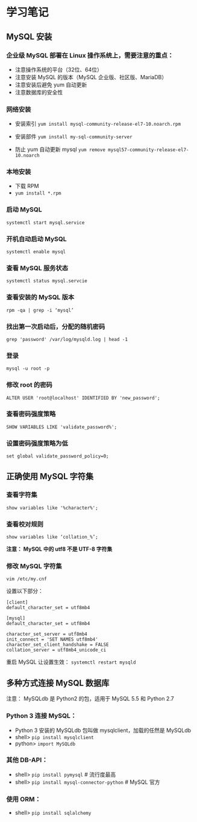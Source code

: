 # 学习笔记

## MySQL 安装
### 企业级 MySQL 部署在 Linux 操作系统上，需要注意的重点：
* 注意操作系统的平台（32位、64位）
* 注意安装 MySQL 的版本（MySQL 企业版、社区版、MariaDB）
* 注意安装后避免 yum 自动更新
* 注意数据库的安全性

### 网络安装
* 安装索引
`yum install mysql-community-release-el7-10.noarch.rpm`

* 安装部件
`yum install my-sql-community-server`

* 防止 yum 自动更新 mysql
`yum remove mysql57-community-release-el7-10.noarch`

### 本地安装
* 下载 RPM
* `yum install *.rpm`

### 启动 MySQL
`systemctl start mysql.service`

### 开机自动启动 MySQL
`systemctl enable mysql`

### 查看 MySQL 服务状态
`systemctl status mysql.servcie`

### 查看安装的 MySQL 版本
`rpm -qa | grep -i ‘mysql’`

### 找出第一次启动后，分配的随机密码
`grep 'password' /var/log/mysqld.log | head -1`

### 登录
`mysql -u root -p`

### 修改 root 的密码
`ALTER USER 'root@localhost' IDENTIFIED BY 'new_password';`

### 查看密码强度策略
`SHOW VARIABLES LIKE 'validate_password%';`

### 设置密码强度策略为低
`set global validate_password_policy=0;`


## 正确使用 MySQL 字符集
### 查看字符集
`show variables like '%character%';`

### 查看校对规则
`show variables like ‘collation_%’;`

**注意： MySQL 中的 utf8 不是 UTF-8 字符集**

### 修改 MySQL 字符集
`vim /etc/my.cnf`

设置以下部分：
```
[client]
default_character_set = utf8mb4

[mysql]
default_character_set = utf8mb4

character_set_server = utf8mb4
init_connect = 'SET NAMES utf8mb4'
character_set_client_handshake = FALSE
collation_server = utf8mb4_unicode_ci
```

重启 MySQL 让设置生效：
`systemctl restart mysqld`


## 多种方式连接 MySQL 数据库
注意： MySQLdb 是 Python2 的包，适用于 MySQL 5.5 和 Python 2.7

### Python 3 连接 MySQL：
* Python 3 安装的 MySQLdb 包叫做 mysqlclient，加载的任然是 MySQLdb
* shell> `pip install mysqlclient`
* python> `import MySQLdb`

### 其他 DB-API：
* shell> `pip install pymysql`  # 流行度最高
* shell> `pip install mysql-connector-python`  # MySQL 官方

### 使用 ORM：
* shell> `pip install sqlalchemy`

